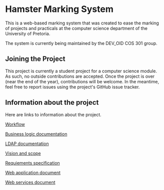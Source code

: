 Hamster Marking System
======================

This is a web-based marking system that was created to ease the marking of projects and practicals at the computer science department of the University of Pretoria.

The system is currently being maintained by the DEV_OID COS 301 group.

Joining the Project
-------------------

This project is currently a student project for a computer science module.
As such, no outside contributions are accepted.
Once the project is over (near the end of the year), contributions will be welcome.
In the meantime, feel free to report issues using the project's GitHub issue tracker.

Information about the project
-----------------------------
Here are links to information about the project.

[Workflow](docs/Workflow.md)

[Business logic documentation](docs/BusinessLogicDocumentation.md)

[LDAP documentation](docs/LDAPDocumentation.md)

[Vision and scope](docs/VisionAndScope.md)

[Requiements specification](docs/Requirements_Specification.md)

[Web application document](docs/WebApplicationDocumentation.md)

[Web services document](docs/WebServisesDocumentation.md)